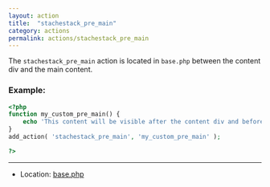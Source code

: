```yaml
---
layout: action
title:  "stachestack_pre_main"
category: actions
permalink: actions/stachestack_pre_main
---
```


The `stachestack_pre_main` action is located in `base.php` between the content div and the main content.

### Example:

```php
<?php
function my_custom_pre_main() {
	echo 'This content will be visible after the content div and before the main content.';
}
add_action( 'stachestack_pre_main', 'my_custom_pre_main' );

?>
```

<hr>

* Location: [base.php](https://github.com/StacheStack/StacheStack/blob/master/base.php)